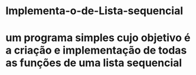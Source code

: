 # Implementa-o-de-Lista-sequencial
# um programa simples cujo objetivo é a criação e implementação de todas as funções de uma lista sequencial
